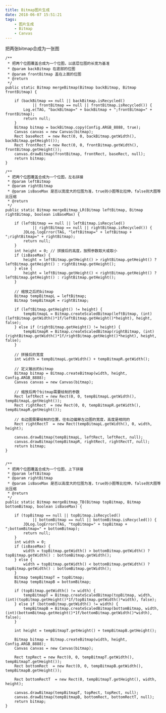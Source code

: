 ```yaml
---
title: Bitmap图片生成
date: 2018-06-07 15:51:21
tags: 
	- 图片生成
	- Bitmap
	- Canvas
---
```


把两张bitmap合成为一张图

	/**
     * 把两个位图覆盖合成为一个位图，以底层位图的长宽为基准
     * @param backBitmap 在底部的位图
     * @param frontBitmap 盖在上面的位图
     * @return
     */
    public static Bitmap mergeBitmap(Bitmap backBitmap, Bitmap frontBitmap) {

        if (backBitmap == null || backBitmap.isRecycled() 
                || frontBitmap == null || frontBitmap.isRecycled()) {
            Log.e(TAG, "backBitmap=" + backBitmap + ";frontBitmap=" + frontBitmap);
            return null;
        }
        Bitmap bitmap = backBitmap.copy(Config.ARGB_8888, true);
        Canvas canvas = new Canvas(bitmap);
        Rect baseRect  = new Rect(0, 0, backBitmap.getWidth(), backBitmap.getHeight());
        Rect frontRect = new Rect(0, 0, frontBitmap.getWidth(), frontBitmap.getHeight());
        canvas.drawBitmap(frontBitmap, frontRect, baseRect, null);
        return bitmap;
    }

    /**
     * 把两个位图覆盖合成为一个位图，左右拼接
     * @param leftBitmap 
     * @param rightBitmap 
     * @param isBaseMax 是否以宽度大的位图为准，true则小图等比拉伸，false则大图等比压缩
     * @return
     */
    public static Bitmap mergeBitmap_LR(Bitmap leftBitmap, Bitmap rightBitmap, boolean isBaseMax) {

        if (leftBitmap == null || leftBitmap.isRecycled() 
                || rightBitmap == null || rightBitmap.isRecycled()) {
            JDLog.logError(TAG, "leftBitmap=" + leftBitmap + ";rightBitmap=" + rightBitmap);
            return null;
        }
        int height = 0; // 拼接后的高度，按照参数取大或取小
        if (isBaseMax) {
            height = leftBitmap.getHeight() > rightBitmap.getHeight() ? leftBitmap.getHeight() : rightBitmap.getHeight();
        } else {
            height = leftBitmap.getHeight() < rightBitmap.getHeight() ? leftBitmap.getHeight() : rightBitmap.getHeight();
        }

        // 缩放之后的bitmap
        Bitmap tempBitmapL = leftBitmap;
        Bitmap tempBitmapR = rightBitmap;

        if (leftBitmap.getHeight() != height) {
            tempBitmapL = Bitmap.createScaledBitmap(leftBitmap, (int)(leftBitmap.getWidth()*1f/leftBitmap.getHeight()*height), height, false);
        } else if (rightBitmap.getHeight() != height) {
            tempBitmapR = Bitmap.createScaledBitmap(rightBitmap, (int)(rightBitmap.getWidth()*1f/rightBitmap.getHeight()*height), height, false);
        }

        // 拼接后的宽度
        int width = tempBitmapL.getWidth() + tempBitmapR.getWidth();

        // 定义输出的bitmap
        Bitmap bitmap = Bitmap.createBitmap(width, height, Config.ARGB_8888);
        Canvas canvas = new Canvas(bitmap);

        // 缩放后两个bitmap需要绘制的参数
        Rect leftRect = new Rect(0, 0, tempBitmapL.getWidth(), tempBitmapL.getHeight());
        Rect rightRect  = new Rect(0, 0, tempBitmapR.getWidth(), tempBitmapR.getHeight());

        // 右边图需要绘制的位置，往右边偏移左边图的宽度，高度是相同的
        Rect rightRectT  = new Rect(tempBitmapL.getWidth(), 0, width, height);

        canvas.drawBitmap(tempBitmapL, leftRect, leftRect, null);
        canvas.drawBitmap(tempBitmapR, rightRect, rightRectT, null);
        return bitmap;
    }


    /**
     * 把两个位图覆盖合成为一个位图，上下拼接
     * @param leftBitmap 
     * @param rightBitmap 
     * @param isBaseMax 是否以高度大的位图为准，true则小图等比拉伸，false则大图等比压缩
     * @return
     */
    public static Bitmap mergeBitmap_TB(Bitmap topBitmap, Bitmap bottomBitmap, boolean isBaseMax) {

        if (topBitmap == null || topBitmap.isRecycled() 
                || bottomBitmap == null || bottomBitmap.isRecycled()) {
            JDLog.logError(TAG, "topBitmap=" + topBitmap + ";bottomBitmap=" + bottomBitmap);
            return null;
        }
        int width = 0;
        if (isBaseMax) {
            width = topBitmap.getWidth() > bottomBitmap.getWidth() ? topBitmap.getWidth() : bottomBitmap.getWidth();
        } else {
            width = topBitmap.getWidth() < bottomBitmap.getWidth() ? topBitmap.getWidth() : bottomBitmap.getWidth();
        }
        Bitmap tempBitmapT = topBitmap;
        Bitmap tempBitmapB = bottomBitmap;

        if (topBitmap.getWidth() != width) {
            tempBitmapT = Bitmap.createScaledBitmap(topBitmap, width, (int)(topBitmap.getHeight()*1f/topBitmap.getWidth()*width), false);
        } else if (bottomBitmap.getWidth() != width) {
            tempBitmapB = Bitmap.createScaledBitmap(bottomBitmap, width, (int)(bottomBitmap.getHeight()*1f/bottomBitmap.getWidth()*width), false);
        }

        int height = tempBitmapT.getHeight() + tempBitmapB.getHeight();

        Bitmap bitmap = Bitmap.createBitmap(width, height, Config.ARGB_8888);
        Canvas canvas = new Canvas(bitmap);

        Rect topRect = new Rect(0, 0, tempBitmapT.getWidth(), tempBitmapT.getHeight());
        Rect bottomRect  = new Rect(0, 0, tempBitmapB.getWidth(), tempBitmapB.getHeight());

        Rect bottomRectT  = new Rect(0, tempBitmapT.getHeight(), width, height);

        canvas.drawBitmap(tempBitmapT, topRect, topRect, null);
        canvas.drawBitmap(tempBitmapB, bottomRect, bottomRectT, null);
        return bitmap;
    }


